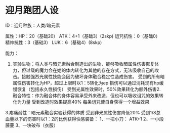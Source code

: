 # 迎月跑团人设

ID：迎月种族：人类/暗元素

属性：HP：20（基础20）
ATK：4+1（基础3）(2skp)
诅咒抗性：0（基础0）
精神抗性：3（基础3）
LUK：6（基础4）(8skp)

能力：
1. 实验生物：将人类与暗元素融合制造出的生物，能够吸收暗属性伤害恢复体力，但过载的魔力会在她的体内转化为其他的存在方式，无法吸收自己的攻击。接触强烈光属性技能会因为破坏身体融合稳定性造成伤害。
受到的所有暗属性伤害转化为HP，超过上限时以1：5转化为ep
损伤可以通过消耗现有hp缓慢恢复（包括永久性损伤）
受到光属性效果时，50%效果转化为额外伤害2.融合特性：作为融合体的身体容易承受外来改造，但也可以吸收诅咒的效果转化为力量
受到改造时效果提高40%
每条诅咒使自身获得一个增益效果

3.疼痛耐性：暗元素融合实验获得的体质
受到非光属性伤害降低20%
受到1/8总血量以下的伤害时以1：2的比例获得快感装备：
1、一把小刀：
ATK+1
2、一小段藤蔓
3、一块破布（衣服）

